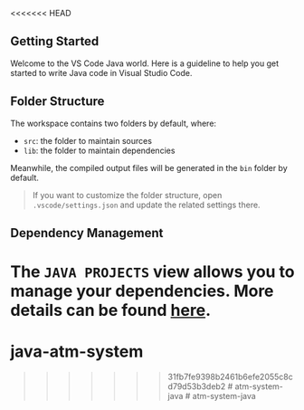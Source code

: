 <<<<<<< HEAD
## Getting Started

Welcome to the VS Code Java world. Here is a guideline to help you get started to write Java code in Visual Studio Code.

## Folder Structure

The workspace contains two folders by default, where:

- `src`: the folder to maintain sources
- `lib`: the folder to maintain dependencies

Meanwhile, the compiled output files will be generated in the `bin` folder by default.

> If you want to customize the folder structure, open `.vscode/settings.json` and update the related settings there.

## Dependency Management

The `JAVA PROJECTS` view allows you to manage your dependencies. More details can be found [here](https://github.com/microsoft/vscode-java-dependency#manage-dependencies).
=======
# java-atm-system
>>>>>>> 31fb7fe9398b2461b6efe2055c8cd79d53b3deb2
#   a t m - s y s t e m - j a v a  
 #   a t m - s y s t e m - j a v a  
 